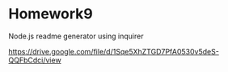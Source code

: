 # Homework9

Node.js readme generator using inquirer

https://drive.google.com/file/d/1Sqe5XhZTGD7PfA0530v5deS-QQFbCdci/view
